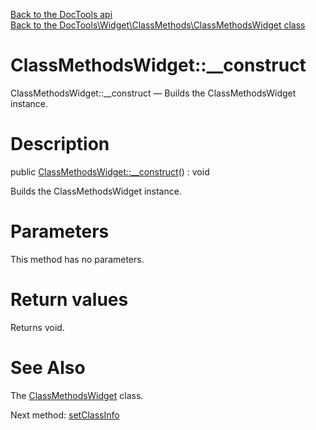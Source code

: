 [Back to the DocTools api](https://github.com/lingtalfi/DocTools/blob/master/doc/api/DocTools.md)<br>
[Back to the DocTools\Widget\ClassMethods\ClassMethodsWidget class](https://github.com/lingtalfi/DocTools/blob/master/doc/api/DocTools/Widget/ClassMethods/ClassMethodsWidget.md)


ClassMethodsWidget::__construct
================



ClassMethodsWidget::__construct — Builds the ClassMethodsWidget instance.




Description
================


public [ClassMethodsWidget::__construct](https://github.com/lingtalfi/DocTools/blob/master/doc/api/DocTools/Widget/ClassMethods/ClassMethodsWidget/__construct.md)() : void




Builds the ClassMethodsWidget instance.




Parameters
================

This method has no parameters.


Return values
================

Returns void.







See Also
================

The [ClassMethodsWidget](https://github.com/lingtalfi/DocTools/blob/master/doc/api/DocTools/Widget/ClassMethods/ClassMethodsWidget.md) class.

Next method: [setClassInfo](https://github.com/lingtalfi/DocTools/blob/master/doc/api/DocTools/Widget/ClassMethods/ClassMethodsWidget/setClassInfo.md)<br>

